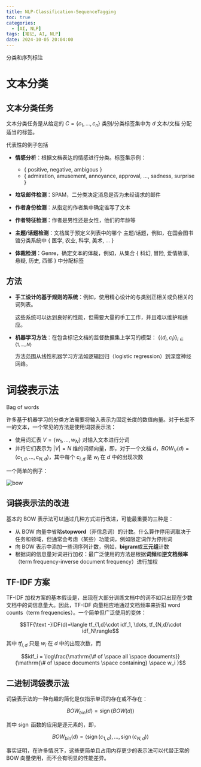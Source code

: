 ```yaml
---
title: NLP-Classification-SequenceTagging
toc: true
categories:
  - [AI, NLP]
tags: [笔记, AI, NLP]
date: 2024-10-05 20:04:00
---
```


分类和序列标注

<!-- more -->

# 文本分类

## 文本分类任务

文本分类任务是从给定的 $C=\{c_1,\dots,c_n\}$ 类别/分类标签集中为 $d$ 文本/文档 分配适当的标签。

代表性的例子包括

- **情感分析**：根据文档表达的情感进行分类。标签集示例：

  - { positive, negative, ambigous }
  - { admiration, amusement, annoyance, approval, ..., sadness, surprise }

- **垃圾邮件检测**：SPAM，二分类决定消息是否为未经请求的邮件
- **作者身份检测**：从指定的作者集中确定谁写了文本
- **作者特征检测**：作者是男性还是女性，他们的年龄等
- **主题/话题检测**：文档属于预定义列表中的哪个 主题/话题，例如，在国会图书馆分类系统中 { 医学, 农业, 科学, 美术, ... }
- **体裁检测**：Genre，确定文本的体裁，例如，从集合 { 科幻, 冒险, 爱情故事, 悬疑, 历史, 西部 } 中分配标签

## 方法

- **手工设计的基于规则的系统**：例如，使用精心设计的与类别正相关或负相关的词列表。

  这些系统可以达到良好的性能，但需要大量的手工工作，并且难以维护和适应。

- **机器学习方法**：在包含标记文档的监督数据集上学习的模型：
  $\{\langle d_i, c_i \rangle\}_{i\in \{1, \dots, N\}}$

  方法范围从线性机器学习方法如逻辑回归（logistic regression）到深度神经网络。

# 词袋表示法

Bag of words

许多基于机器学习的分类方法需要将输入表示为固定长度的数值向量。对于长度不一的文本，一个常见的方法是使用词袋表示法：

- 使用词汇表 $V=\{w_1,\dots,w_N\}$ 对输入文本进行分词
- 并将它们表示为 $|V|=N$ 维的词频向量，即，对于一个文档 $d$，$BOW_V(d)=\langle c_{1,d}, \dots, c_{N,d}\rangle$，其中每个 $c_{i,d}$ 是 $w_i$ 在 $d$ 中的出现次数

一个简单的例子：

![bow](bow.jpg)

## 词袋表示法的改进

基本的 BOW 表示法可以通过几种方式进行改进，可能最重要的三种是：

- 从 BOW 向量中省略**stopword**（非信息词）的计数。什么算作停用词取决于任务和领域，但通常会考虑（某些）功能词，例如限定词作为停用词
- 向 BOW 表示中添加一些词序列计数，例如，**bigram**或**三元组**计数
- 根据词的信息量对词进行加权：最广泛使用的方法是根据**词频**和**逆文档频率**（term frequency-inverse document frequency）进行加权

## TF-IDF 方案

TF-IDF 加权方案的基本假设是，出现在大部分训练文档中的词不如只出现在少数文档中的词信息量大。因此，TF-IDF 向量相应地通过文档频率来折扣 word counts（term frequencies）。一个简单但广泛使用的变体：

$$TF{\text -}IDF(d)=\langle tf_{1,d}\cdot idf_1, \dots, tf_{N,d}\cdot idf_N\rangle$$

其中 $tf_{i,d}$ 只是 $w_i$ 在 $d$ 中的出现次数，而

$$idf_i = \log\frac{\mathrm{\# of \space all \space documents}}{\mathrm{\# of \space documents \space containing} \space w_i  }$$

## 二进制词袋表示法

词袋表示法的一种有趣的简化是仅指示单词的存在或不存在：

$$BOW_{bin}(d)=\mathop{\mathrm{sign}}(BOW(d))$$

其中 $\mathop{\mathrm{sign}}$ 函数的应用是逐元素的，即，

$$BOW_{bin}(d)=\langle \mathop{\mathrm{sign}}(c_{1,d}), \dots, \mathop{\mathrm{sign}}(c_{N,d})\rangle$$

事实证明，在许多情况下，这些更简单且占用内存更少的表示法可以代替正常的 BOW 向量使用，而不会有明显的性能差异。
